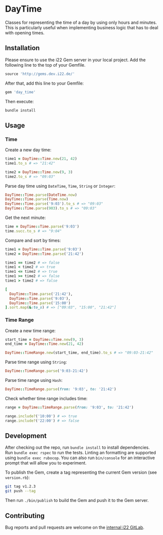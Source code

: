 # DayTime

Classes for representing the time of a day by using only hours and minutes. This
is particularly useful when implementing business logic that has to deal with
opening times.

## Installation

Please ensure to use the i22 Gem server in your local project. Add the following
line to the top of your Gemfile.

```ruby
source 'http://gems.dev.i22.de/'
```

After that, add this line to your Gemfile:

```ruby
gem 'day_time'
```

Then execute:

```sh
bundle install
```

## Usage

### Time

Create a new day time:

```ruby
time1 = DayTime::Time.new(21, 42)
time1.to_s # => "21:42"

time2 = DayTime::Time.new(9, 3)
time2.to_s # => "09:03"
```

Parse day time using `DateTime`, `Time`, `String` or `Integer`:

```ruby
DayTime::Time.parse(DateTime.now)
DayTime::Time.parse(Time.now)
DayTime::Time.parse('9:03').to_s # => "09:03"
DayTime::Time.parse(903).to_s # => "09:03"
```

Get the next minute:

```ruby
time = DayTime::Time.parse('9:03')
time.succ.to_s # => "9:04"
```

Compare and sort by times:

```ruby
time1 = DayTime::Time.parse('9:03')
time2 = DayTime::Time.parse('21:42')

time1 == time2 # => false
time1 < time2 # => true
time1 <= time2 # => true
time1 >= time2 # => false
time1 > time2 # => false

[
  DayTime::Time.parse('21:42'),
  DayTime::Time.parse('9:03'),
  DayTime::Time.parse('15:00')
].sort.map(&:to_s) # => ["09:03", "15:00", "21:42"]
```

### Time Range

Create a new time range:

```ruby
start_time = DayTime::Time.new(9, 3)
end_time = DayTime::Time.new(21, 42)

DayTime::TimeRange.new(start_time, end_time).to_s # => "09:03-21:42"
```

Parse time range using `String`:

```ruby
DayTime::TimeRange.parse('9:03-21:42')
```

Parse time range using `Hash`:

```ruby
DayTime::TimeRange.parse(from: '9:03', to: '21:42')
```

Check whether time range includes time:

```ruby
range = DayTime::TimeRange.parse(from: '9:03', to: '21:42')

range.include?('10:00') # => true
range.include?('22:00') # => false
```

## Development

After checking out the repo, run `bundle install` to install dependencies. Run
`bundle exec rspec` to run the tests. Linting an formatting are supported using
`bundle exec rubocop`. You can also run `bin/console` for an interactive prompt
that will allow you to experiment.

To publish the Gem, create a tag representing the current Gem version (see
`version.rb`):

```sh
git tag v1.2.3
git push --tag
```

Then run `./bin/publish` to build the Gem and push it to the Gem server.

## Contributing

Bug reports and pull requests are welcome on the [internal i22
GitLab](https://gitlab.i22.de/pakete/ruby/day_time).
